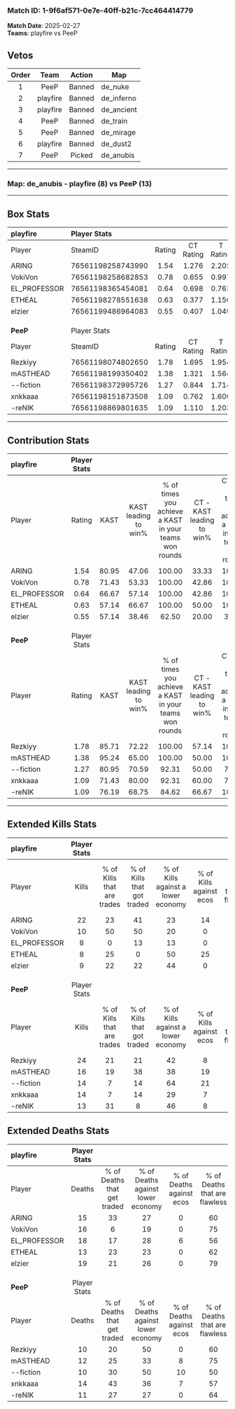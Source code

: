 ### Match ID: 1-9f6af571-0e7e-40ff-b21c-7cc464414779  
**Match Date**: 2025-02-27  
**Teams**: playfire vs PeeP  

## Vetos  

| Order | Team | Action | Map |
| :---: | :--: | :----: | --- |
| 1 | PeeP | Banned | de_nuke |
| 2 | playfire | Banned | de_inferno |
| 3 | playfire | Banned | de_ancient |
| 4 | PeeP | Banned | de_train |
| 5 | PeeP | Banned | de_mirage |
| 6 | playfire | Banned | de_dust2 |
| 7 | PeeP | Picked | de_anubis |

---  

### **Map**: de_anubis - playfire (8) vs PeeP (13)  
---  

## Box Stats  

| **playfire** | Player Stats      |        |           |          |       |       |       |         |        |      |     |
| :- | :- | :-: | :-: | :-: | :-: | :-: | :-: | :-: | :-: | :-: | :-: |
| Player       | SteamID           | Rating | CT Rating | T Rating | KAST  |  ADR  | Kills | Assists | Deaths | K/D  | HS% |
| ARING        | 76561198258743990 |  1.54  |   1.276   |  2.205   | 80.95 | 107.4 |  22   |    5    |   15   | 1.47 | 31  |
| VokiVon      | 76561198258682853 |  0.78  |   0.655   |  0.997   | 71.43 | 52.8  |  10   |    4    |   16   | 0.63 | 60  |
| EL_PROFESSOR | 76561198365454081 |  0.64  |   0.698   |  0.763   | 66.67 | 60.2  |   8   |    6    |   18   | 0.44 | 75  |
| ETHEAL       | 76561198278551638 |  0.63  |   0.377   |  1.150   | 57.14 | 42.2  |   8   |    4    |   13   | 0.62 | 62  |
| elzier       | 76561199486964083 |  0.55  |   0.407   |  1.049   | 57.14 | 54.4  |   9   |    1    |   19   | 0.47 | 22  |
|              |                   |        |           |          |       |       |       |         |        |      |     |
|              |                   |        |           |          |       |       |       |         |        |      |     |
|              |                   |        |           |          |       |       |       |         |        |      |     |
| **PeeP**     | Player Stats      |        |           |          |       |       |       |         |        |      |     |
| Player       | SteamID           | Rating | CT Rating | T Rating | KAST  |  ADR  | Kills | Assists | Deaths | K/D  | HS% |
| Rezkiyy      | 76561198074802650 |  1.78  |   1.695   |  1.954   | 85.71 | 105.5 |  24   |    4    |   10   | 2.40 | 54  |
| mASTHEAD     | 76561198199350402 |  1.38  |   1.321   |  1.564   | 95.24 | 76.4  |  16   |    6    |   12   | 1.33 | 43  |
| --fiction    | 76561198372995726 |  1.27  |   0.844   |  1.714   | 80.95 | 81.9  |  14   |    6    |   10   | 1.40 | 50  |
| xnkkaaa      | 76561198151873508 |  1.09  |   0.762   |  1.600   | 71.43 | 83.0  |  14   |    4    |   14   | 1.00 | 50  |
| -reNIK       | 76561198869801635 |  1.09  |   1.110   |  1.203   | 76.19 | 62.2  |  13   |    3    |   11   | 1.18 | 84  |
---  

## Contribution Stats  

| **playfire** | Player Stats |       |                      |                                                        |                           |                                                             |                          |                                                            |
| :- | :-: | :-: | :-: | :-: | :-: | :-: | :-: | :-: |
| Player       |    Rating    | KAST  | KAST leading to win% | % of times you achieve a KAST in your teams won rounds | CT - KAST leading to win% | CT - % of times you achieve a KAST in your teams won rounds | T - KAST leading to win% | T - % of times you achieve a KAST in your teams won rounds |
| ARING        |     1.54     | 80.95 |        47.06         |                         100.00                         |           33.33           |                           100.00                            |          62.50           |                           100.00                           |
| VokiVon      |     0.78     | 71.43 |        53.33         |                         100.00                         |           42.86           |                           100.00                            |          62.50           |                           100.00                           |
| EL_PROFESSOR |     0.64     | 66.67 |        57.14         |                         100.00                         |           42.86           |                           100.00                            |          71.43           |                           100.00                           |
| ETHEAL       |     0.63     | 57.14 |        66.67         |                         100.00                         |           50.00           |                           100.00                            |          83.33           |                           100.00                           |
| elzier       |     0.55     | 57.14 |        38.46         |                         62.50                          |           20.00           |                            33.33                            |          50.00           |                           80.00                            |
|              |              |       |                      |                                                        |                           |                                                             |                          |                                                            |
|              |              |       |                      |                                                        |                           |                                                             |                          |                                                            |
|              |              |       |                      |                                                        |                           |                                                             |                          |                                                            |
| **PeeP**     | Player Stats |       |                      |                                                        |                           |                                                             |                          |                                                            |
| Player       |    Rating    | KAST  | KAST leading to win% | % of times you achieve a KAST in your teams won rounds | CT - KAST leading to win% | CT - % of times you achieve a KAST in your teams won rounds | T - KAST leading to win% | T - % of times you achieve a KAST in your teams won rounds |
| Rezkiyy      |     1.78     | 85.71 |        72.22         |                         100.00                         |           57.14           |                           100.00                            |          81.82           |                           100.00                           |
| mASTHEAD     |     1.38     | 95.24 |        65.00         |                         100.00                         |           50.00           |                           100.00                            |          75.00           |                           100.00                           |
| --fiction    |     1.27     | 80.95 |        70.59         |                         92.31                          |           50.00           |                            75.00                            |          81.82           |                           100.00                           |
| xnkkaaa      |     1.09     | 71.43 |        80.00         |                         92.31                          |           60.00           |                            75.00                            |          90.00           |                           100.00                           |
| -reNIK       |     1.09     | 76.19 |        68.75         |                         84.62                          |           66.67           |                           100.00                            |          70.00           |                           77.78                            |
---  

## Extended Kills Stats  

| **playfire** | Player Stats |                            |                            |                                    |                         |                              |                                 |                                       |                    |           |
| :- | :-: | :-: | :-: | :-: | :-: | :-: | :-: | :-: | :-: | :-: |
| Player       |    Kills     | % of Kills that are trades | % of Kills that got traded | % of Kills against a lower economy | % of Kills against ecos | % of Kills that are flawless | % of Kills that are close duels | % of Kills that are assisted by flash | Pistol Round Kills | AWP Kills |
| ARING        |      22      |             23             |             41             |                 23                 |           14            |              73              |                5                |                  14                   |         3          |     7     |
| VokiVon      |      10      |             50             |             50             |                 20                 |            0            |              50              |                0                |                   0                   |         2          |     0     |
| EL_PROFESSOR |      8       |             0              |             13             |                 13                 |            0            |              88              |                0                |                   0                   |         1          |     0     |
| ETHEAL       |      8       |             25             |             0              |                 50                 |           25            |              50              |                0                |                   0                   |         1          |     0     |
| elzier       |      9       |             22             |             22             |                 44                 |            0            |              33              |               11                |                   0                   |         0          |     0     |
|              |              |                            |                            |                                    |                         |                              |                                 |                                       |                    |           |
|              |              |                            |                            |                                    |                         |                              |                                 |                                       |                    |           |
|              |              |                            |                            |                                    |                         |                              |                                 |                                       |                    |           |
| **PeeP**     | Player Stats |                            |                            |                                    |                         |                              |                                 |                                       |                    |           |
| Player       |    Kills     | % of Kills that are trades | % of Kills that got traded | % of Kills against a lower economy | % of Kills against ecos | % of Kills that are flawless | % of Kills that are close duels | % of Kills that are assisted by flash | Pistol Round Kills | AWP Kills |
| Rezkiyy      |      24      |             21             |             21             |                 42                 |            8            |              50              |                4                |                   8                   |         1          |     0     |
| mASTHEAD     |      16      |             19             |             38             |                 38                 |           19            |              75              |               13                |                   0                   |         2          |     5     |
| --fiction    |      14      |             7              |             14             |                 64                 |           21            |              71              |                7                |                   0                   |         2          |     1     |
| xnkkaaa      |      14      |             7              |             14             |                 29                 |            7            |              71              |                7                |                   0                   |         0          |     1     |
| -reNIK       |      13      |             31             |             8              |                 46                 |            8            |              77              |                0                |                   0                   |         2          |     0     |
## Extended Deaths Stats  

| **playfire** | Player Stats |                             |                                   |                          |                               |                            |                           |               |
| :- | :-: | :-: | :-: | :-: | :-: | :-: | :-: | :-: |
| Player       |    Deaths    | % of Deaths that get traded | % of Deaths against lower economy | % of Deaths against ecos | % of Deaths that are flawless | % of Deaths that are close | % of Deaths while blinded | Deaths to AWP |
| ARING        |      15      |             33              |                27                 |            0             |              60               |             20             |             0             |       1       |
| VokiVon      |      16      |              6              |                19                 |            0             |              75               |             0              |             6             |       0       |
| EL_PROFESSOR |      18      |             17              |                28                 |            6             |              56               |             0              |             0             |       2       |
| ETHEAL       |      13      |             23              |                23                 |            0             |              62               |             0              |             0             |       1       |
| elzier       |      19      |             21              |                26                 |            0             |              79               |             11             |             5             |       3       |
|              |              |                             |                                   |                          |                               |                            |                           |               |
|              |              |                             |                                   |                          |                               |                            |                           |               |
|              |              |                             |                                   |                          |                               |                            |                           |               |
| **PeeP**     | Player Stats |                             |                                   |                          |                               |                            |                           |               |
| Player       |    Deaths    | % of Deaths that get traded | % of Deaths against lower economy | % of Deaths against ecos | % of Deaths that are flawless | % of Deaths that are close | % of Deaths while blinded | Deaths to AWP |
| Rezkiyy      |      10      |             20              |                50                 |            0             |              60               |             0              |             0             |       1       |
| mASTHEAD     |      12      |             25              |                33                 |            8             |              75               |             8              |             8             |       2       |
| --fiction    |      10      |             30              |                50                 |            10            |              50               |             0              |             0             |       1       |
| xnkkaaa      |      14      |             43              |                36                 |            7             |              57               |             7              |             7             |       2       |
| -reNIK       |      11      |             27              |                27                 |            0             |              64               |             0              |             9             |       1       |
